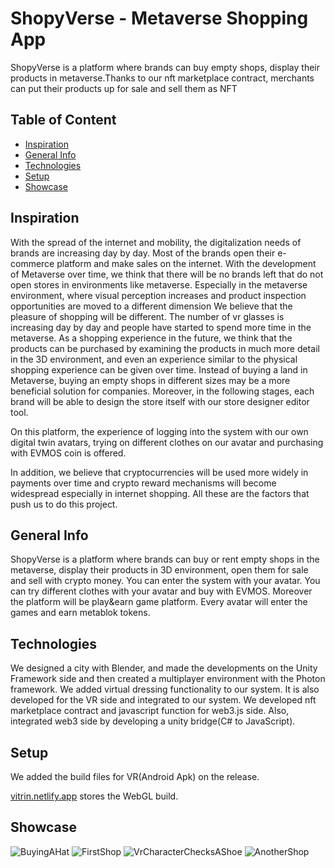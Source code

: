 # ShopyVerse - Metaverse Shopping App

ShopyVerse is a platform where brands can buy empty shops, display their products in metaverse.Thanks to our nft marketplace contract, merchants can put their products up for sale and sell them as NFT


## Table of Content

* [Inspiration](#inspiration)
* [General Info](#general-info)
* [Technologies](#technologies)
* [Setup](#setup)
* [Showcase](#showcase)

## Inspiration

With the spread of the internet and mobility, the digitalization needs of brands are increasing day by day. Most of the brands open their e-commerce platform and make sales on the internet. With the development of Metaverse over time, we think that there will be no brands left that do not open stores in environments like metaverse. Especially in the metaverse environment, where visual perception increases and product inspection opportunities are moved to a different dimension We believe that the pleasure of shopping will be different. The number of vr glasses is increasing day by day and people have started to spend more time in the metaverse. As a shopping experience in the future, we think that the products can be purchased by examining the products in much more detail in the 3D environment, and even an experience similar to the physical shopping experience can be given over time. Instead of buying a land in Metaverse, buying an empty shops in different sizes may be a more beneficial solution for companies. Moreover, in the following stages, each brand will be able to design the store itself with our store designer editor tool.

On this platform, the experience of logging into the system with our own digital twin avatars, trying on different clothes on our avatar and purchasing with EVMOS coin is offered.

In addition, we believe that cryptocurrencies will be used more widely in payments over time and crypto reward mechanisms will become widespread especially in internet shopping. All these are the factors that push us to do this project.

## General Info

ShopyVerse is a platform where brands can buy or rent empty shops in the metaverse, display their products in 3D environment, open them for sale and sell with crypto money. You can enter the system with your avatar. You can try different clothes with your avatar and buy with EVMOS. Moreover the platform will be play&earn game platform. Every avatar will enter the games and earn metablok tokens.

## Technologies

We designed a city with Blender, and made the developments on the Unity Framework side and then created a multiplayer environment with the Photon framework. We added virtual dressing functionality to our system. It is also developed  for the VR side and integrated to our system. We developed nft marketplace contract and javascript function for web3.js side. Also, integrated web3 side by developing a unity bridge(C# to JavaScript).

## Setup

We added the build files for VR(Android Apk) on the release.

[vitrin.netlify.app](https://vitrin.netlify.app/) stores the WebGL build. 

## Showcase

![BuyingAHat](https://d112y698adiu2z.cloudfront.net/photos/production/software_photos/002/227/220/datas/gallery.jpg)
![FirstShop](https://d112y698adiu2z.cloudfront.net/photos/production/software_photos/002/227/222/datas/gallery.jpg)
![VrCharacterChecksAShoe](https://d112y698adiu2z.cloudfront.net/photos/production/software_photos/002/227/223/datas/gallery.jpg)
![AnotherShop](https://d112y698adiu2z.cloudfront.net/photos/production/software_photos/002/227/224/datas/gallery.jpg)


